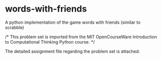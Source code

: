 # words-with-friends
A python implementation of the game words with friends (similar to scrabble)


/* 
This problem set is imported from the MIT OpenCourseWare Introduction to Computational Thinking Python course.
*/

The detailed assignment file regarding the problem set is attached. 
